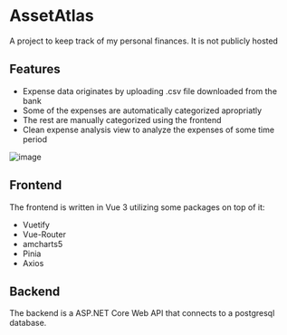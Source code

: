 # AssetAtlas
A project to keep track of my personal finances. It is not publicly hosted

## Features
- Expense data originates by uploading .csv file downloaded from the bank
- Some of the expenses are automatically categorized apropriatly
- The rest are manually categorized using the frontend
- Clean expense analysis view to analyze the expenses of some time period

![image](https://github.com/user-attachments/assets/69ccbd8f-da22-471a-a8b8-c8faa23b260d)


## Frontend
The frontend is written in Vue 3 utilizing some packages on top of it:
- Vuetify
- Vue-Router
- amcharts5
- Pinia
- Axios

## Backend
The backend is a ASP.NET Core Web API that connects to a postgresql database.
